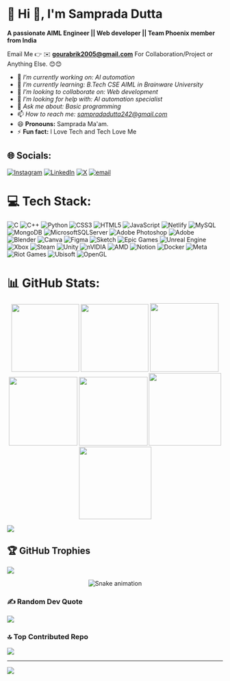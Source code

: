 # 💫 Hi 👋, I'm Samprada Dutta
**A passionate AIML Engineer || Web developer || Team Phoenix member from India**

Email Me 👉 ✉️ **gourabrik2005@gmail.com** For Collaboration/Project or Anything Else. 😊😊

- 🔭 **I’m currently working on:* AI automation*
- 🌱 **I’m currently learning:* B.Tech CSE AIML in Brainware University*
- 👯 **I’m looking to collaborate on:* Web development*
- 🤔 **I’m looking for help with:* AI automation specialist*
- 💬 **Ask me about:* Basic programming*
- 📫 **How to reach me:* sampradadutta242@gmail.com*
- 😄 **Pronouns:** Samprada Ma'am.
- ⚡ **Fun fact:** I Love Tech and Tech Love Me

## 🌐 Socials:
[![Instagram](https://img.shields.io/badge/Instagram-%23E4405F.svg?logo=Instagram&logoColor=white)](https://instagram.com/samprada.dutta) [![LinkedIn](https://img.shields.io/badge/LinkedIn-%230077B5.svg?logo=linkedin&logoColor=white)](https://linkedin.com/in/samprada-dutta-ba79b5363)  [![X](https://img.shields.io/badge/X-black.svg?logo=X&logoColor=white)](https://x.com/gourab_rik167)  [![email](https://img.shields.io/badge/Email-D14836?logo=gmail&logoColor=white)](mailto:sampradadutta242@gmail.com) 

# 💻 Tech Stack:
![C](https://img.shields.io/badge/c-%2300599C.svg?style=for-the-badge&logo=c&logoColor=white) ![C++](https://img.shields.io/badge/c++-%2300599C.svg?style=for-the-badge&logo=c%2B%2B&logoColor=white) ![Python](https://img.shields.io/badge/python-3670A0?style=for-the-badge&logo=python&logoColor=ffdd54) ![CSS3](https://img.shields.io/badge/css3-%231572B6.svg?style=for-the-badge&logo=css3&logoColor=white) ![HTML5](https://img.shields.io/badge/html5-%23E34F26.svg?style=for-the-badge&logo=html5&logoColor=white) ![JavaScript](https://img.shields.io/badge/javascript-%23323330.svg?style=for-the-badge&logo=javascript&logoColor=%23F7DF1E) ![Netlify](https://img.shields.io/badge/netlify-%23000000.svg?style=for-the-badge&logo=netlify&logoColor=#00C7B7) ![MySQL](https://img.shields.io/badge/mysql-4479A1.svg?style=for-the-badge&logo=mysql&logoColor=white) ![MongoDB](https://img.shields.io/badge/MongoDB-%234ea94b.svg?style=for-the-badge&logo=mongodb&logoColor=white) ![MicrosoftSQLServer](https://img.shields.io/badge/Microsoft%20SQL%20Server-CC2927?style=for-the-badge&logo=microsoft%20sql%20server&logoColor=white) ![Adobe Photoshop](https://img.shields.io/badge/adobe%20photoshop-%2331A8FF.svg?style=for-the-badge&logo=adobe%20photoshop&logoColor=white) ![Adobe](https://img.shields.io/badge/adobe-%23FF0000.svg?style=for-the-badge&logo=adobe&logoColor=white) ![Blender](https://img.shields.io/badge/blender-%23F5792A.svg?style=for-the-badge&logo=blender&logoColor=white) ![Canva](https://img.shields.io/badge/Canva-%2300C4CC.svg?style=for-the-badge&logo=Canva&logoColor=white) ![Figma](https://img.shields.io/badge/figma-%23F24E1E.svg?style=for-the-badge&logo=figma&logoColor=white) ![Sketch](https://img.shields.io/badge/Sketch-FFB387?style=for-the-badge&logo=sketch&logoColor=black) ![Epic Games](https://img.shields.io/badge/epicgames-%23313131.svg?style=for-the-badge&logo=epicgames&logoColor=white) ![Unreal Engine](https://img.shields.io/badge/unrealengine-%23313131.svg?style=for-the-badge&logo=unrealengine&logoColor=white) ![Xbox](https://img.shields.io/badge/xbox-%23107C10.svg?style=for-the-badge&logo=xbox&logoColor=white) ![Steam](https://img.shields.io/badge/steam-%23000000.svg?style=for-the-badge&logo=steam&logoColor=white) ![Unity](https://img.shields.io/badge/unity-%23000000.svg?style=for-the-badge&logo=unity&logoColor=white) ![nVIDIA](https://img.shields.io/badge/nVIDIA-%2376B900.svg?style=for-the-badge&logo=nVIDIA&logoColor=white) ![AMD](https://img.shields.io/badge/AMD-%23000000.svg?style=for-the-badge&logo=amd&logoColor=white) ![Notion](https://img.shields.io/badge/Notion-%23000000.svg?style=for-the-badge&logo=notion&logoColor=white) ![Docker](https://img.shields.io/badge/docker-%230db7ed.svg?style=for-the-badge&logo=docker&logoColor=white) ![Meta](https://img.shields.io/badge/Meta-%230467DF.svg?style=for-the-badge&logo=Meta&logoColor=white) ![Riot Games](https://img.shields.io/badge/riotgames-D32936.svg?style=for-the-badge&logo=riotgames&logoColor=white) ![Ubisoft](https://img.shields.io/badge/Ubisoft-%23F5F5F5.svg?style=for-the-badge&logo=Ubisoft&logoColor=black) ![OpenGL](https://img.shields.io/badge/OpenGL-white?logo=OpenGL&style=for-the-badge)
# 📊 GitHub Stats:

<div align="center">

<img height="158em" src="https://github-profile-summary-cards.vercel.app/api/cards/profile-details?username=Gourabrik&theme=radical">
<img height="158em" src="https://github-profile-summary-cards.vercel.app/api/cards/stats?username=Gourabrik&theme=radical">
<img height="160em" src="https://github-profile-summary-cards.vercel.app/api/cards/repos-per-language?username=Gourabrik&theme=radical">
<img height="160em" src="https://github-profile-summary-cards.vercel.app/api/cards/most-commit-language?username=Gourabrik&theme=radical">
<img height="160em" src="https://github-profile-summary-cards.vercel.app/api/cards/productive-time?username=Gourabrik&theme=radical&utcOffset=8">
<img height="169em" src="https://github-readme-stats.vercel.app/api?username=Gourabrik&theme=radical&hide_border=false&include_all_commits=false&count_private=false">
<img height="169em" src="https://github-readme-streak-stats.herokuapp.com/?user=Gourabrik&theme=radical">

</div>

![](https://github-readme-stats.vercel.app/api/top-langs/?username=Gourabrik&theme=dark&hide_border=false&include_all_commits=true&count_private=true&layout=compact)<br>


## 🏆 GitHub Trophies
![](https://github-profile-trophy.vercel.app/?username=Gourabrik&theme=radical&no-frame=false&no-bg=false&margin-w=4)

<div align="center">
  <img src="https://profile-readme-generator.com/assets/snake.svg" alt="Snake animation" />
</div>

### ✍️ Random Dev Quote
![](https://quotes-github-readme.vercel.app/api?type=horizontal&theme=radical)

### 🔝 Top Contributed Repo
![](https://github-contributor-stats.vercel.app/api?username=Gourabrik&limit=5&theme=dark&combine_all_yearly_contributions=true)

---
[![](https://visitcount.itsvg.in/api?id=Gourabrik&icon=0&color=1)](https://visitcount.itsvg.in)

<!-- Proudly created with GPRM ( https://gprm.itsvg.in ) -->
